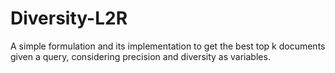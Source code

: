 # Diversity-L2R
A simple formulation and its implementation to get the best top k documents given a query, considering precision and diversity as variables.

